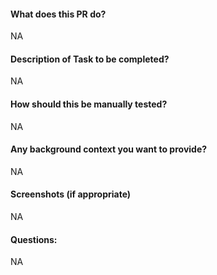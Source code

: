 #### What does this PR do?
NA

#### Description of Task to be completed?
NA

#### How should this be manually tested?
NA

#### Any background context you want to provide?
NA

#### Screenshots (if appropriate)
NA

#### Questions:
NA
